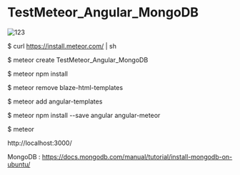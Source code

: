 # TestMeteor_Angular_MongoDB


![123](https://user-images.githubusercontent.com/42707869/69321671-1b2f9980-0c76-11ea-9ce4-188709ad016a.jpg)

$ curl https://install.meteor.com/ | sh

$ meteor create TestMeteor_Angular_MongoDB

$ meteor npm install

$ meteor remove blaze-html-templates

$ meteor add angular-templates

$ meteor npm install --save angular angular-meteor

$ meteor

http://localhost:3000/

MongoDB : https://docs.mongodb.com/manual/tutorial/install-mongodb-on-ubuntu/
